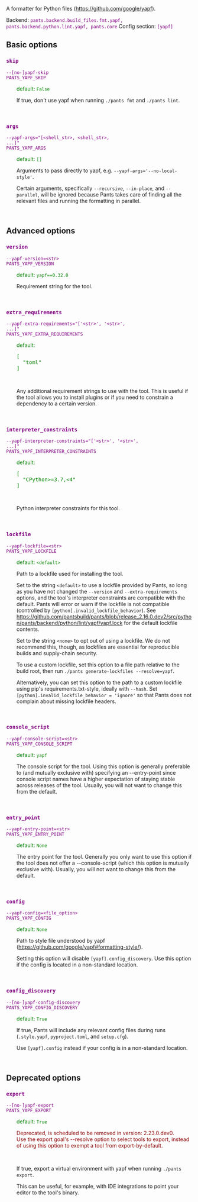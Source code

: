 
A formatter for Python files (https://github.com/google/yapf).

Backend: <span style="color: purple"><code>pants.backend.build_files.fmt.yapf, pants.backend.python.lint.yapf, pants.core</code></span>
Config section: <span style="color: purple"><code>[yapf]</code></span>

## Basic options

<div style="color: purple">

### `skip`

  <code>--[no-]yapf-skip</code><br>
  <code>PANTS_YAPF_SKIP</code><br>
</div>
<div style="padding-left: 2em;">
<span style="color: green">default: <code>False</code></span>

<br>

If true, don't use yapf when running `./pants fmt` and `./pants lint`.
</div>
<br>

<div style="color: purple">

### `args`

  <code>--yapf-args=&quot;[&lt;shell_str&gt;, &lt;shell_str&gt;, ...]&quot;</code><br>
  <code>PANTS_YAPF_ARGS</code><br>
</div>
<div style="padding-left: 2em;">
<span style="color: green">default: <code>[]</code></span>

<br>

Arguments to pass directly to yapf, e.g. `--yapf-args='--no-local-style'`.

Certain arguments, specifically `--recursive`, `--in-place`, and `--parallel`, will be ignored because Pants takes care of finding all the relevant files and running the formatting in parallel.
</div>
<br>


## Advanced options

<div style="color: purple">

### `version`

  <code>--yapf-version=&lt;str&gt;</code><br>
  <code>PANTS_YAPF_VERSION</code><br>
</div>
<div style="padding-left: 2em;">
<span style="color: green">default: <code>yapf==0.32.0</code></span>

<br>

Requirement string for the tool.
</div>
<br>

<div style="color: purple">

### `extra_requirements`

  <code>--yapf-extra-requirements=&quot;['&lt;str&gt;', '&lt;str&gt;', ...]&quot;</code><br>
  <code>PANTS_YAPF_EXTRA_REQUIREMENTS</code><br>
</div>
<div style="padding-left: 2em;">
<span style="color: green">default: <pre>[
  "toml"
]</pre></span>

<br>

Any additional requirement strings to use with the tool. This is useful if the tool allows you to install plugins or if you need to constrain a dependency to a certain version.
</div>
<br>

<div style="color: purple">

### `interpreter_constraints`

  <code>--yapf-interpreter-constraints=&quot;['&lt;str&gt;', '&lt;str&gt;', ...]&quot;</code><br>
  <code>PANTS_YAPF_INTERPRETER_CONSTRAINTS</code><br>
</div>
<div style="padding-left: 2em;">
<span style="color: green">default: <pre>[
  "CPython&gt;=3.7,&lt;4"
]</pre></span>

<br>

Python interpreter constraints for this tool.
</div>
<br>

<div style="color: purple">

### `lockfile`

  <code>--yapf-lockfile=&lt;str&gt;</code><br>
  <code>PANTS_YAPF_LOCKFILE</code><br>
</div>
<div style="padding-left: 2em;">
<span style="color: green">default: <code>&lt;default&gt;</code></span>

<br>

Path to a lockfile used for installing the tool.

Set to the string `<default>` to use a lockfile provided by Pants, so long as you have not changed the `--version` and `--extra-requirements` options, and the tool's interpreter constraints are compatible with the default. Pants will error or warn if the lockfile is not compatible (controlled by `[python].invalid_lockfile_behavior`). See https://github.com/pantsbuild/pants/blob/release_2.16.0.dev2/src/python/pants/backend/python/lint/yapf/yapf.lock for the default lockfile contents.

Set to the string `<none>` to opt out of using a lockfile. We do not recommend this, though, as lockfiles are essential for reproducible builds and supply-chain security.

To use a custom lockfile, set this option to a file path relative to the build root, then run `./pants generate-lockfiles --resolve=yapf`.

Alternatively, you can set this option to the path to a custom lockfile using pip's requirements.txt-style, ideally with `--hash`. Set `[python].invalid_lockfile_behavior = 'ignore'` so that Pants does not complain about missing lockfile headers.
</div>
<br>

<div style="color: purple">

### `console_script`

  <code>--yapf-console-script=&lt;str&gt;</code><br>
  <code>PANTS_YAPF_CONSOLE_SCRIPT</code><br>
</div>
<div style="padding-left: 2em;">
<span style="color: green">default: <code>yapf</code></span>

<br>

The console script for the tool. Using this option is generally preferable to (and mutually exclusive with) specifying an --entry-point since console script names have a higher expectation of staying stable across releases of the tool. Usually, you will not want to change this from the default.
</div>
<br>

<div style="color: purple">

### `entry_point`

  <code>--yapf-entry-point=&lt;str&gt;</code><br>
  <code>PANTS_YAPF_ENTRY_POINT</code><br>
</div>
<div style="padding-left: 2em;">
<span style="color: green">default: <code>None</code></span>

<br>

The entry point for the tool. Generally you only want to use this option if the tool does not offer a --console-script (which this option is mutually exclusive with). Usually, you will not want to change this from the default.
</div>
<br>

<div style="color: purple">

### `config`

  <code>--yapf-config=&lt;file_option&gt;</code><br>
  <code>PANTS_YAPF_CONFIG</code><br>
</div>
<div style="padding-left: 2em;">
<span style="color: green">default: <code>None</code></span>

<br>

Path to style file understood by yapf (https://github.com/google/yapf#formatting-style/).

Setting this option will disable `[yapf].config_discovery`. Use this option if the config is located in a non-standard location.
</div>
<br>

<div style="color: purple">

### `config_discovery`

  <code>--[no-]yapf-config-discovery</code><br>
  <code>PANTS_YAPF_CONFIG_DISCOVERY</code><br>
</div>
<div style="padding-left: 2em;">
<span style="color: green">default: <code>True</code></span>

<br>

If true, Pants will include any relevant config files during runs (`.style.yapf`, `pyproject.toml`, and `setup.cfg`).

Use `[yapf].config` instead if your config is in a non-standard location.
</div>
<br>


## Deprecated options

<div style="color: purple">

### `export`

  <code>--[no-]yapf-export</code><br>
  <code>PANTS_YAPF_EXPORT</code><br>
</div>
<div style="padding-left: 2em;">
<span style="color: green">default: <code>True</code></span>
<p style="color: darkred">Deprecated, is scheduled to be removed in version: 2.23.0.dev0.<br>Use the export goal's --resolve option to select tools to export, instead of using this option to exempt a tool from export-by-default.</p>
<br>

If true, export a virtual environment with yapf when running `./pants export`.

This can be useful, for example, with IDE integrations to point your editor to the tool's binary.
</div>
<br>



